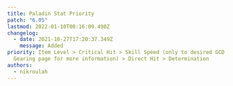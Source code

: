 ```yaml
---
title: Paladin Stat Priority
patch: "6.05"
lastmod: 2022-01-10T00:16:09.490Z
changelog:
  - date: 2021-10-27T17:20:37.349Z
    message: Added
priority: Item Level > Critical Hit > Skill Speed (only to desired GCD, see
  Gearing page for more information) > Direct Hit > Determination
authors:
  - nikroulah
---
```

